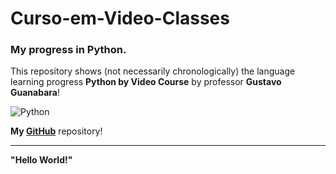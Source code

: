  # Curso-em-Video-Classes
 ### My progress in **Python**. 
 
 This repository shows (not necessarily chronologically) 
 the language learning progress **Python by Video Course** 
 by professor **Gustavo Guanabara**!

![Python](https://github.com/RickMagaieski/Aulos-Curso-em-Video-Python/assets/136091273/d72e58d2-f189-467b-a8d7-7802b92255c3)
 
 **My [GitHub](https://github.com/RickMagaieski)** repository!
 ***
 **"Hello World!"** 

